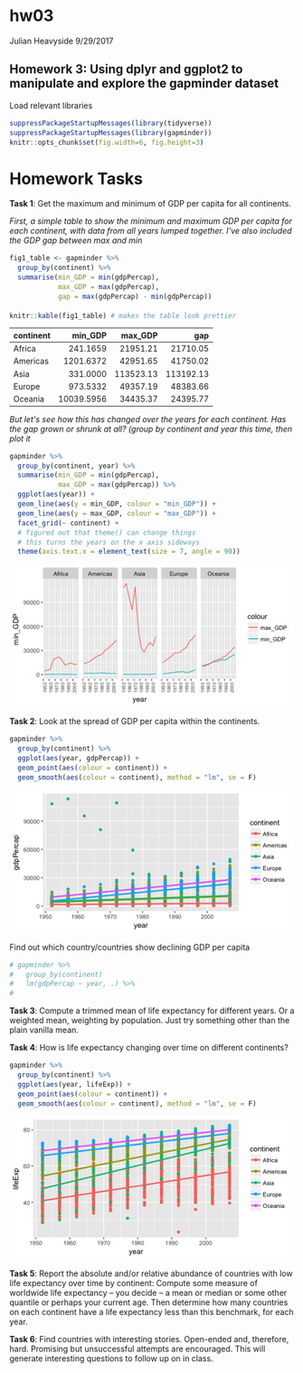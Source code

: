 hw03
================
Julian Heavyside
9/29/2017

Homework 3: Using dplyr and ggplot2 to manipulate and explore the gapminder dataset
-----------------------------------------------------------------------------------

Load relevant libraries

``` r
suppressPackageStartupMessages(library(tidyverse))
suppressPackageStartupMessages(library(gapminder))
knitr::opts_chunk$set(fig.width=6, fig.height=3)
```

Homework Tasks
==============

**Task 1**: Get the maximum and minimum of GDP per capita for all continents.

*First, a simple table to show the minimum and maximum GDP per capita for each continent, with data from all years lumped together. I've also included the GDP gap between max and min*

``` r
fig1_table <- gapminder %>% 
  group_by(continent) %>% 
  summarise(min_GDP = min(gdpPercap), 
            max_GDP = max(gdpPercap), 
            gap = max(gdpPercap) - min(gdpPercap))
  
knitr::kable(fig1_table) # makes the table look prettier
```

| continent |    min\_GDP|   max\_GDP|        gap|
|:----------|-----------:|----------:|----------:|
| Africa    |    241.1659|   21951.21|   21710.05|
| Americas  |   1201.6372|   42951.65|   41750.02|
| Asia      |    331.0000|  113523.13|  113192.13|
| Europe    |    973.5332|   49357.19|   48383.66|
| Oceania   |  10039.5956|   34435.37|   24395.77|

*But let's see how this has changed over the years for each continent. Has the gap grown or shrunk at all? (group by continent and year this time, then plot it*

``` r
gapminder %>%
  group_by(continent, year) %>% 
  summarise(min_GDP = min(gdpPercap), 
            max_GDP = max(gdpPercap)) %>% 
  ggplot(aes(year)) +
  geom_line(aes(y = min_GDP, colour = "min_GDP")) +
  geom_line(aes(y = max_GDP, colour = "max_GDP")) +
  facet_grid(~ continent) +
  # figured out that theme() can change things
  # this turns the years on the x axis sideways
  theme(axis.text.x = element_text(size = 7, angle = 90))
```

![](hm03_files/figure-markdown_github-ascii_identifiers/unnamed-chunk-3-1.png)

**Task 2**: Look at the spread of GDP per capita within the continents.

``` r
gapminder %>%
  group_by(continent) %>% 
  ggplot(aes(year, gdpPercap)) +
  geom_point(aes(colour = continent)) +
  geom_smooth(aes(colour = continent), method = "lm", se = F)
```

![](hm03_files/figure-markdown_github-ascii_identifiers/unnamed-chunk-4-1.png)

Find out which country/countries show declining GDP per capita

``` r
# gapminder %>% 
#   group_by(continent)
#   lm(gdpPercap ~ year, .) %>% 
#   
```

**Task 3**: Compute a trimmed mean of life expectancy for different years. Or a weighted mean, weighting by population. Just try something other than the plain vanilla mean.

**Task 4**: How is life expectancy changing over time on different continents?

``` r
gapminder %>%
  group_by(continent) %>% 
  ggplot(aes(year, lifeExp)) +
  geom_point(aes(colour = continent)) +
  geom_smooth(aes(colour = continent), method = "lm", se = F)
```

![](hm03_files/figure-markdown_github-ascii_identifiers/unnamed-chunk-7-1.png)

**Task 5**: Report the absolute and/or relative abundance of countries with low life expectancy over time by continent: Compute some measure of worldwide life expectancy – you decide – a mean or median or some other quantile or perhaps your current age. Then determine how many countries on each continent have a life expectancy less than this benchmark, for each year.

**Task 6**: Find countries with interesting stories. Open-ended and, therefore, hard. Promising but unsuccessful attempts are encouraged. This will generate interesting questions to follow up on in class.
